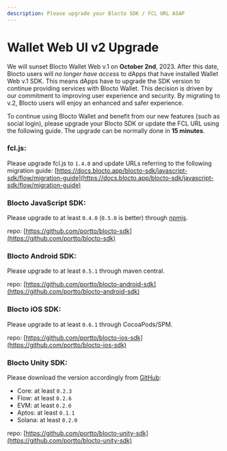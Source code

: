 ```yaml
---
description: Please upgrade your Blocto SDK / FCL URL ASAP
---
```


# Wallet Web UI v2 Upgrade

We will sunset Blocto Wallet Web v.1 on **October 2nd**, 2023. After this date, Blocto users will _no longer have access_ to dApps that have installed Wallet Web v.1 SDK. This means dApps have to upgrade the SDK version to continue providing services with Blocto Wallet. This decision is driven by our commitment to improving user experience and security. By migrating to v.2, Blocto users will enjoy an enhanced and safer experience.

To continue using Blocto Wallet and benefit from our new features (such as social login), please upgrade your Blocto SDK or update the FCL URL using the following guide. The upgrade can be normally done in **15 minutes**.



### **fcl.js:**

Please upgrade fcl.js to `1.4.0` and update URLs referring to the following migration guide: [https://docs.blocto.app/blocto-sdk/javascript-sdk/flow/migration-guide](https://docs.blocto.app/blocto-sdk/javascript-sdk/flow/migration-guide)

### **Blocto JavaScript SDK:**

Please upgrade to at least `0.4.0` (`0.5.0` is better) through [npmjs](https://www.npmjs.com/package/@blocto/sdk).

repo: [https://github.com/portto/blocto-sdk](https://github.com/portto/blocto-sdk)

### **Blocto Android SDK:**

Please upgrade to at least `0.5.1` through maven central.

repo: [https://github.com/portto/blocto-android-sdk](https://github.com/portto/blocto-android-sdk)

### **Blocto iOS SDK:**

Please upgrade to at least `0.6.1` through CocoaPods/SPM.

repo: [https://github.com/portto/blocto-ios-sdk](https://github.com/portto/blocto-ios-sdk)

### **Blocto Unity SDK:**

Please download the version accordingly from [GitHub](https://github.com/portto/blocto-unity-sdk/releases):

* Core: at least `0.2.3`
* Flow: at least `0.2.6`
* EVM: at least `0.2.0`
* Aptos: at least `0.1.1`
* Solana: at least `0.2.0`

repo: [https://github.com/portto/blocto-unity-sdk](https://github.com/portto/blocto-unity-sdk)

###

###
